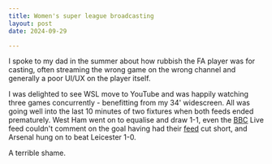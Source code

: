 ```yaml
---
title: Women's super league broadcasting
layout: post
date: 2024-09-29

---
```

I spoke to my dad in the summer about how rubbish the FA player was for casting, often streaming the wrong game on the wrong channel and generally a poor UI/UX on the player itself.

I was delighted to see WSL move to YouTube and was happily watching three games concurrently - benefitting from my 34' widescreen. All was going well into the last 10 minutes of two fixtures when both feeds ended prematurely. West Ham went on to equalise and draw 1-1, even the [BBC](https://www.bbc.co.uk/sport/live/cm2y91dp9r3t?post=asset%3Ac6ff6c33-26bc-4376-a989-e44cf808020d#post) Live feed couldn't comment on the goal having had their [feed](https://www.bbc.co.uk/sport/live/cm2y91dp9r3t?post=asset%3A25ac8e31-cbb4-4e61-8144-8ede85b73359#post) cut short, and Arsenal hung on to beat Leicester 1-0. 

A terrible shame. 
